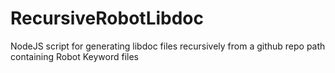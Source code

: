 # RecursiveRobotLibdoc
NodeJS script for generating libdoc files recursively from a github repo path containing Robot Keyword files
